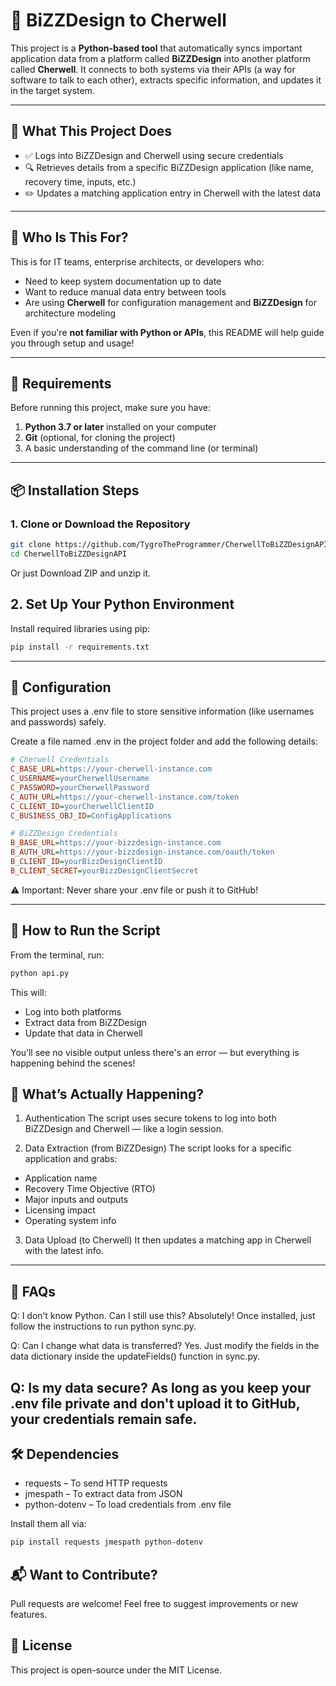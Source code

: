 # 🔄 BiZZDesign to Cherwell

This project is a **Python-based tool** that automatically syncs important application data from a platform called **BiZZDesign** into another platform called **Cherwell**. It connects to both systems via their APIs (a way for software to talk to each other), extracts specific information, and updates it in the target system.

---

## 📌 What This Project Does

- ✅ Logs into BiZZDesign and Cherwell using secure credentials
- 🔍 Retrieves details from a specific BiZZDesign application (like name, recovery time, inputs, etc.)
- ✏️ Updates a matching application entry in Cherwell with the latest data

---

## 🧠 Who Is This For?

This is for IT teams, enterprise architects, or developers who:

- Need to keep system documentation up to date
- Want to reduce manual data entry between tools
- Are using **Cherwell** for configuration management and **BiZZDesign** for architecture modeling

Even if you're **not familiar with Python or APIs**, this README will help guide you through setup and usage!

---

## 🧰 Requirements

Before running this project, make sure you have:

1. **Python 3.7 or later** installed on your computer  
2. **Git** (optional, for cloning the project)  
3. A basic understanding of the command line (or terminal)

---

## 📦 Installation Steps

### 1. Clone or Download the Repository

```bash
git clone https://github.com/TygroTheProgrammer/CherwellToBiZZDesignAPI.git
cd CherwellToBiZZDesignAPI
```

Or just Download ZIP and unzip it.

## 2. Set Up Your Python Environment
Install required libraries using pip:

```bash
pip install -r requirements.txt
```

---

## 🔐 Configuration
This project uses a .env file to store sensitive information (like usernames and passwords) safely.

Create a file named .env in the project folder and add the following details:

```ini
# Cherwell Credentials
C_BASE_URL=https://your-cherwell-instance.com
C_USERNAME=yourCherwellUsername
C_PASSWORD=yourCherwellPassword
C_AUTH_URL=https://your-cherwell-instance.com/token
C_CLIENT_ID=yourCherwellClientID
C_BUSINESS_OBJ_ID=ConfigApplications

# BiZZDesign Credentials
B_BASE_URL=https://your-bizzdesign-instance.com
B_AUTH_URL=https://your-bizzdesign-instance.com/oauth/token
B_CLIENT_ID=yourBizzDesignClientID
B_CLIENT_SECRET=yourBizzDesignClientSecret
```
⚠️ Important: Never share your .env file or push it to GitHub!

---

## 🚀 How to Run the Script
From the terminal, run:

```bash
python api.py
```
This will:
- Log into both platforms
- Extract data from BiZZDesign
- Update that data in Cherwell

You’ll see no visible output unless there's an error — but everything is happening behind the scenes!

## 🧪 What’s Actually Happening?
1. Authentication
The script uses secure tokens to log into both BiZZDesign and Cherwell — like a login session.

2. Data Extraction (from BiZZDesign)
The script looks for a specific application and grabs:
- Application name
- Recovery Time Objective (RTO)
- Major inputs and outputs
- Licensing impact
- Operating system info
3. Data Upload (to Cherwell)
It then updates a matching app in Cherwell with the latest info.

---

## 🤔 FAQs
Q: I don’t know Python. Can I still use this?
Absolutely! Once installed, just follow the instructions to run python sync.py.

Q: Can I change what data is transferred?
Yes. Just modify the fields in the data dictionary inside the updateFields() function in sync.py.

Q: Is my data secure?
As long as you keep your .env file private and don't upload it to GitHub, your credentials remain safe.
---

## 🛠️ Dependencies
- requests – To send HTTP requests
- jmespath – To extract data from JSON
- python-dotenv – To load credentials from .env file

Install them all via:
```bash
pip install requests jmespath python-dotenv
```

## 📬 Want to Contribute?
Pull requests are welcome! Feel free to suggest improvements or new features.

## 📝 License
This project is open-source under the MIT License.
